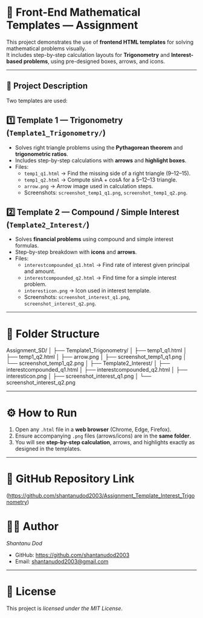 # 🧮 Front-End Mathematical Templates — Assignment

This project demonstrates the use of **frontend HTML templates** for solving mathematical problems visually.  
It includes step-by-step calculation layouts for **Trigonometry** and **Interest-based problems**, using pre-designed boxes, arrows, and icons.

---

## 🧭 Project Description

Two templates are used:

## 1️⃣ Template 1 — Trigonometry (`Template1_Trigonometry/`)
- Solves right triangle problems using the **Pythagorean theorem** and **trigonometric ratios**.  
- Includes step-by-step calculations with **arrows** and **highlight boxes**.
- Files:
  - `temp1_q1.html` → Find the missing side of a right triangle (9–12–15).  
  - `temp1_q2.html` → Compute sinA + cosA for a 5–12–13 triangle.  
  - `arrow.png` → Arrow image used in calculation steps.  
  - Screenshots: `screenshot_temp1_q1.png`, `screenshot_temp1_q2.png`.

## 2️⃣ Template 2 — Compound / Simple Interest (`Template2_Interest/`)
- Solves **financial problems** using compound and simple interest formulas.  
- Step-by-step breakdown with **icons** and **arrows**.
- Files:
  - `interestcompounded_q1.html` → Find rate of interest given principal and amount.  
  - `interestcompounded_q2.html` → Find time for a simple interest problem.  
  - `interesticon.png` → Icon used in interest template.  
  - Screenshots: `screenshot_interest_q1.png`, `screenshot_interest_q2.png`.

---

# 📂 Folder Structure
Assignment_SD/
│
├── Template1_Trigonometry/
│ ├── temp1_q1.html
│ ├── temp1_q2.html
│ ├── arrow.png
│ ├── screenshot_temp1_q1.png
│ └── screenshot_temp1_q2.png
│
├── Template2_Interest/
│ ├── interestcompounded_q1.html
│ ├── interestcompounded_q2.html
│ ├── interesticon.png
│ ├── screenshot_interest_q1.png
│ └── screenshot_interest_q2.png


---

# ⚙️ How to Run

1. Open any `.html` file in a **web browser** (Chrome, Edge, Firefox).  
2. Ensure accompanying `.png` files (arrows/icons) are in the **same folder**.  
3. You will see **step-by-step calculation**, arrows, and highlights exactly as designed in the templates.

---

# 📌 GitHub Repository Link

(https://github.com/shantanudod2003/Assignment_Template_Interest_Trigonometry)


# 👨‍💻 Author

*Shantanu Dod*  
- GitHub: https://github.com/shantanudod2003 
- Email: shantanudod2003@gmail.com

---

# 📄 License

This project is *licensed under the MIT License*.
